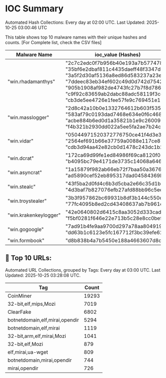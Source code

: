 # IOC Summary

Automated Hash Collections: Every day at 02:00 UTC. Last Updated: 2025-10-25 03:00:46 UTC

This table shows top 10 malware names with their unique hashes and counts. [For Complete list, check the CSV files]

| Malware Name | ioc_value (Hashes) | Count |
|--------------|--------------------|-------|
|  "win.rhadamanthys" |  "2c7c2edc0f7b956b40e193a7b5774788"<br> "35bf6e2dbaf811c4435daeff48f3347d"<br> "3a5f2d30af5136a8ed86d583237a23e9"<br> "7ddeec83eb34ef602c49d0d742d75424"<br> "905b1908af982de4743fc27b7f8d7869"<br> "c9f92c83659ab2dabc88adc58119f3cd"<br> "cb3de5ee4726e1fee57fe9c769451e11" | 7 |
|  "win.masslogger" |  "2d8c42a10b0e1332764612b603f5350a"<br> "583af79c0193dad7468e634e0f6c4684"<br> "acbe884b6ed0d1a35821b1e9c26009ed"<br> "f4b321b2930dd022a5ee5fa2ae7b24cb" | 4 |
|  "win.vidar" |  "05044971520372776750ce41f4d3e3be"<br> "2564ef691b66e37759a0088e117ce875"<br> "cdb3d94aa42e82cb0d1478c243dc1b22" | 3 |
|  "win.dcrat" |  "172ca69d99fe1ed84986f69ca8120f04"<br> "b4095bc79e4171de3735c14068a646f0" | 2 |
|  "win.asyncrat" |  "1a15879f982ab66eb72f7baa50a36765"<br> "ad5890cef52eb895317dad04584369ba" | 2 |
|  "win.stealc" |  "43f5ba2d0fd4c6b3d5cba2e66c35d1ba"<br> "4d3baf7b827076efb27afd88bb96c5ee" | 2 |
|  "win.troystealer" |  "3b3f957862bc69931b8df3b144c550ef"<br> "77fc4095b8ed2cd43408637ab7b961e5" | 2 |
|  "win.krakenkeylogger" |  "42e0640802d6415c8aa3052d333cad18"<br> "f5bf0281f646e22e713b5c28e8cc0bef" | 2 |
|  "win.gogoogle" |  "7ad91b4fe9aa9700d297a78aa8049199"<br> "dd63b1c6123e5fc167712f3bc39efe62" | 2 |
|  "win.formbook" |  "d8b838b4a7b5450e188a4663607d8d9c" | 1 |

<!-- url_summary_start -->
## 🔗 Top 10 URLs:

Automated URL Collections, grouped by Tags: Every day at 03:00 UTC. Last Updated: 2025-10-25 03:28:08 UTC.

| Tag | Count |
|-----|-------|
| CoinMiner | 19293 |
| 32-bit,elf,mips,Mozi | 7019 |
| ClearFake | 6802 |
| botnetdomain,elf,mirai,opendir | 5294 |
| botnetdomain,elf,mirai | 1119 |
| 32-bit,arm,elf,mirai,Mozi | 1041 |
| 32-bit,elf,Mozi | 879 |
| elf,mirai,ua-wget | 809 |
| botnetdomain,mirai,opendir | 744 |
| mirai,opendir | 726 |
<!-- url_summary_end -->
